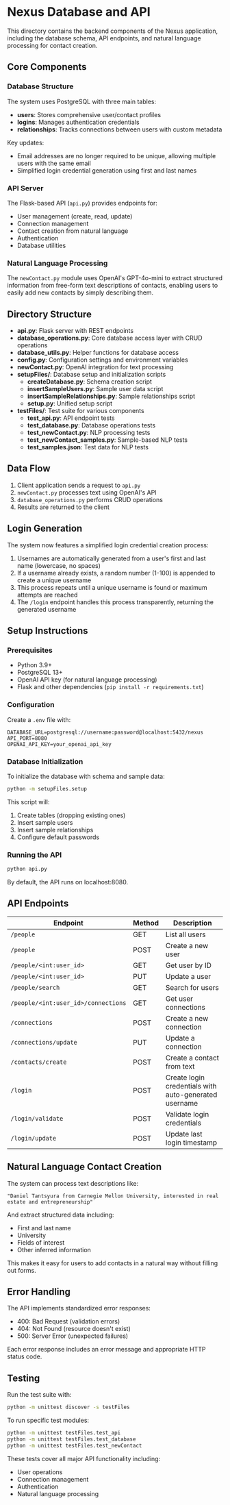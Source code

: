 # Nexus Database and API

This directory contains the backend components of the Nexus application, including the database schema, API endpoints, and natural language processing for contact creation.

## Core Components

### Database Structure

The system uses PostgreSQL with three main tables:

- **users**: Stores comprehensive user/contact profiles
- **logins**: Manages authentication credentials
- **relationships**: Tracks connections between users with custom metadata

Key updates:
- Email addresses are no longer required to be unique, allowing multiple users with the same email
- Simplified login credential generation using first and last names

### API Server

The Flask-based API (`api.py`) provides endpoints for:

- User management (create, read, update)
- Connection management
- Contact creation from natural language
- Authentication
- Database utilities

### Natural Language Processing

The `newContact.py` module uses OpenAI's GPT-4o-mini to extract structured information from free-form text descriptions of contacts, enabling users to easily add new contacts by simply describing them.

## Directory Structure

- **api.py**: Flask server with REST endpoints
- **database_operations.py**: Core database access layer with CRUD operations
- **database_utils.py**: Helper functions for database access
- **config.py**: Configuration settings and environment variables
- **newContact.py**: OpenAI integration for text processing
- **setupFiles/**: Database setup and initialization scripts
  - **createDatabase.py**: Schema creation script
  - **insertSampleUsers.py**: Sample user data script
  - **insertSampleRelationships.py**: Sample relationships script
  - **setup.py**: Unified setup script
- **testFiles/**: Test suite for various components
  - **test_api.py**: API endpoint tests
  - **test_database.py**: Database operations tests
  - **test_newContact.py**: NLP processing tests
  - **test_newContact_samples.py**: Sample-based NLP tests
  - **test_samples.json**: Test data for NLP tests

## Data Flow

1. Client application sends a request to `api.py`
2. `newContact.py` processes text using OpenAI's API
3. `database_operations.py` performs CRUD operations
4. Results are returned to the client

## Login Generation

The system now features a simplified login credential creation process:
1. Usernames are automatically generated from a user's first and last name (lowercase, no spaces)
2. If a username already exists, a random number (1-100) is appended to create a unique username
3. This process repeats until a unique username is found or maximum attempts are reached
4. The `/login` endpoint handles this process transparently, returning the generated username

## Setup Instructions

### Prerequisites

- Python 3.9+
- PostgreSQL 13+
- OpenAI API key (for natural language processing)
- Flask and other dependencies (`pip install -r requirements.txt`)

### Configuration

Create a `.env` file with:

```
DATABASE_URL=postgresql://username:password@localhost:5432/nexus
API_PORT=8080
OPENAI_API_KEY=your_openai_api_key
```

### Database Initialization

To initialize the database with schema and sample data:

```bash
python -m setupFiles.setup
```

This script will:
1. Create tables (dropping existing ones)
2. Insert sample users
3. Insert sample relationships
4. Configure default passwords

### Running the API

```bash
python api.py
```

By default, the API runs on localhost:8080.

## API Endpoints

| Endpoint | Method | Description |
|----------|--------|-------------|
| `/people` | GET | List all users |
| `/people` | POST | Create a new user |
| `/people/<int:user_id>` | GET | Get user by ID |
| `/people/<int:user_id>` | PUT | Update a user |
| `/people/search` | GET | Search for users |
| `/people/<int:user_id>/connections` | GET | Get user connections |
| `/connections` | POST | Create a new connection |
| `/connections/update` | PUT | Update a connection |
| `/contacts/create` | POST | Create a contact from text |
| `/login` | POST | Create login credentials with auto-generated username |
| `/login/validate` | POST | Validate login credentials |
| `/login/update` | POST | Update last login timestamp |

## Natural Language Contact Creation

The system can process text descriptions like:

```
"Daniel Tantsyura from Carnegie Mellon University, interested in real estate and entrepreneurship"
```

And extract structured data including:
- First and last name
- University
- Fields of interest
- Other inferred information

This makes it easy for users to add contacts in a natural way without filling out forms.

## Error Handling

The API implements standardized error responses:
- 400: Bad Request (validation errors)
- 404: Not Found (resource doesn't exist)
- 500: Server Error (unexpected failures)

Each error response includes an error message and appropriate HTTP status code.

## Testing

Run the test suite with:

```bash
python -m unittest discover -s testFiles
```

To run specific test modules:

```bash
python -m unittest testFiles.test_api
python -m unittest testFiles.test_database
python -m unittest testFiles.test_newContact
```

These tests cover all major API functionality including:
- User operations
- Connection management
- Authentication
- Natural language processing 